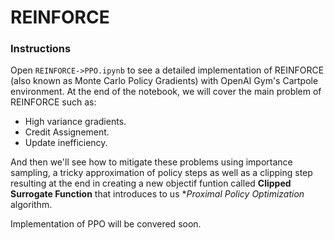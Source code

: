 # REINFORCE

### Instructions

Open `REINFORCE->PPO.ipynb` to see a detailed implementation of REINFORCE (also known as Monte Carlo Policy Gradients) with OpenAI Gym's Cartpole environment.
At the end of the notebook, we will cover the main problem of REINFORCE such as:
* High variance gradients.
* Credit Assignement.
* Update inefficiency.

And then we'll see how to mitigate these problems using importance sampling, a tricky approximation of policy steps as well as a clipping step resulting at the end in creating a new objectif funtion called **Clipped Surrogate Function** that introduces to us **Proximal Policy Optimization* algorithm.

Implementation of PPO will be convered soon.
